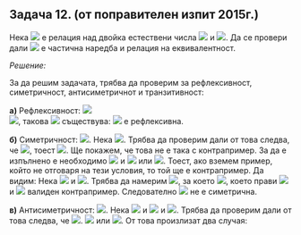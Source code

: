 ## Задача 12. (от поправителен изпит 2015г.) 

Нека <img src="https://latex.codecogs.com/svg.latex?\Large&space;R"> е релация над двойка естествени числа <img src="https://latex.codecogs.com/svg.latex?\Large&space;M=\mathbb{N}^2"> и <img src="https://latex.codecogs.com/svg.latex?\Large&space;(a,b)R(c,d)\Leftrightarrow\exists{k\in{N}}(a=kc{\;}\&{\;}d=kb)">. Да се провери дали <img src="https://latex.codecogs.com/svg.latex?\Large&space;R"> е частична наредба и релация на еквивалентност.

*Решение:*

За да решим задачата, трябва да проверим за рефлексивност, симетричност, антисиметричнот и транзитивност:

**а)** Рефлексивност: <img src="https://latex.codecogs.com/svg.latex?\Large&space;(a,b)\in{N}^2"><br>
<img src="https://latex.codecogs.com/svg.latex?\Large&space;(a,b)R(a,b)\Leftrightarrow\exists{k}\in{\mathbb{N}}(a=ka{\;}&{\;}b=kb)">, такова <img src="https://latex.codecogs.com/svg.latex?\Large&space;k"> съществува: <img src="https://latex.codecogs.com/svg.latex?\Large&space;k=1\Rightarrow{R}"> е рефлексивна.

**б)** Симетричност: <img src="https://latex.codecogs.com/svg.latex?\Large&space;(a,b),(c,d)\in{\mathbb{N}^2}">. Нека <img src="https://latex.codecogs.com/svg.latex?\Large&space;(a,b)R(c,d)\Rightarrow\exists{k}\in{\mathbb{N}}(a=kc){\;}&{\;}d=kb)">. Трябва да проверим дали от това следва, че <img src="https://latex.codecogs.com/svg.latex?\Large&space;(c,d)R(a,b)">, тоест <img src="https://latex.codecogs.com/svg.latex?\Large&space;\exists{p\in{N}}(c=pa{\;}&{\;}b=pd)">. Ще покажем, че това не е така с контрапример. За да е изпълнено е необходимо <img src="https://latex.codecogs.com/svg.latex?\Large&space;a=kc"> и <img src="https://latex.codecogs.com/svg.latex?\Large&space;c=pa{\;}\Leftrightarrow{a=kpa\Leftrightarrow{a(1-kp)=0\Leftrightarrow{a=0}}}"> или <img src="https://latex.codecogs.com/svg.latex?\Large&space;p=k=1(p,k\in{\mathbb{N}})">. Тоест, ако вземем пример, който не отговаря на тези условия, то той ще е контрапример. Да видим: Нека <img src="https://latex.codecogs.com/svg.latex?\Large&space;a=2,d=4,k=2,(a,b)R(c,d),(2,b)R(c,4){\;}{\;}{\;}2=2.c\Rightarrow{c=1}"> и <img src="https://latex.codecogs.com/svg.latex?\Large&space;4=2.b\Rightarrow{b=2}">. Трябва да намерим <img src="https://latex.codecogs.com/svg.latex?\Large&space;p\in{\mathbb{N}}">, за което <img src="https://latex.codecogs.com/svg.latex?\Large&space;1=2p,2=4p\Rightarrow{p=\frac{1}{2}\notin}{\mathbb{N}}">, което прави <img src="https://latex.codecogs.com/svg.latex?\Large&space;(2,2)"> и <img src="https://latex.codecogs.com/svg.latex?\Large&space;(1,4)"> валиден контрапример. Следователно <img src="https://latex.codecogs.com/svg.latex?\Large&space;R"> не е симетрична.

**в)** Антисиметричност: <img src="https://latex.codecogs.com/svg.latex?\Large&space;(a,b),(c,d)\in{\mathbb{N}^2}">. Нека <img src="https://latex.codecogs.com/svg.latex?\Large&space;(a,b)R(c,d)"> и <img src="https://latex.codecogs.com/svg.latex?\Large&space;(c,d)R(a,b)\Rightarrow\exists{k}\in{\mathbb{N}}:(a=kc{\;}&{\;}d=kb)"> и <img src="https://latex.codecogs.com/svg.latex?\Large&space;\exists{p}\in{\mathbb{N}}(c=pa{\;}&{\;}b=pd)">. Трябва да проверим дали от това следва, че <img src="https://latex.codecogs.com/svg.latex?\Large&space;(a,b)=(c,d)">. <img src="https://latex.codecogs.com/svg.latex?\Large&space;a=kpa\Rightarrow{a(1-kp)=0}\Rightarrow{a=0}"> или <img src="https://latex.codecogs.com/svg.latex?\Large&space;p=k=1(p,k\in{\mathbb{N}})">. Oт това произлизат два случая:<br>
